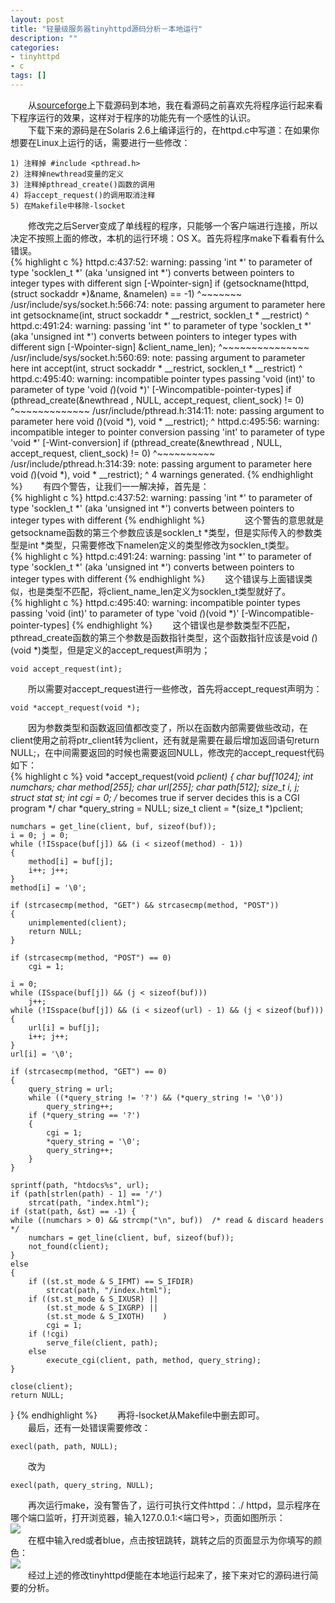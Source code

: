 ```yaml
---
layout: post
title: "轻量级服务器tinyhttpd源码分析－本地运行"
description: ""
categories: 
- tinyhttpd
- c
tags: []
---
```


　　从[sourceforge](http://sourceforge.net/projects/tinyhttpd/)上下载源码到本地，我在看源码之前喜欢先将程序运行起来看下程序运行的效果，这样对于程序的功能先有一个感性的认识。  
　　下载下来的源码是在Solaris 2.6上编译运行的，在httpd.c中写道：在如果你想要在Linux上运行的话，需要进行一些修改：    

	1) 注释掉 #include <pthread.h>   
	2) 注释掉newthread变量的定义  
	3) 注释掉pthread_create()函数的调用  
	4) 将accept_request()的调用取消注释  
	5) 在Makefile中移除-lsocket  
　　修改完之后Server变成了单线程的程序，只能够一个客户端进行连接，所以决定不按照上面的修改，本机的运行环境：OS X。首先将程序make下看看有什么错误。  
{% highlight c %}
httpd.c:437:52: warning: passing 'int *' to parameter of type 'socklen_t *' (aka 'unsigned int *') converts between pointers to integer types with different
      sign [-Wpointer-sign]
  if (getsockname(httpd, (struct sockaddr *)&name, &namelen) == -1)
                                                   ^~~~~~~~
/usr/include/sys/socket.h:566:74: note: passing argument to parameter here
int     getsockname(int, struct sockaddr * __restrict, socklen_t * __restrict)
                                                                             ^
httpd.c:491:24: warning: passing 'int *' to parameter of type 'socklen_t *' (aka 'unsigned int *') converts between pointers to integer types with different
      sign [-Wpointer-sign]
                       &client_name_len);
                       ^~~~~~~~~~~~~~~~
/usr/include/sys/socket.h:560:69: note: passing argument to parameter here
int     accept(int, struct sockaddr * __restrict, socklen_t * __restrict)
                                                                        ^
httpd.c:495:40: warning: incompatible pointer types passing 'void (int)' to parameter of type 'void *(*)(void *)' [-Wincompatible-pointer-types]
 if (pthread_create(&newthread , NULL, accept_request, client_sock) != 0)
                                       ^~~~~~~~~~~~~~
/usr/include/pthread.h:314:11: note: passing argument to parameter here
                void *(*)(void *), void * __restrict);
                        ^
httpd.c:495:56: warning: incompatible integer to pointer conversion passing 'int' to parameter of type 'void *' [-Wint-conversion]
 if (pthread_create(&newthread , NULL, accept_request, client_sock) != 0)
                                                       ^~~~~~~~~~~
/usr/include/pthread.h:314:39: note: passing argument to parameter here
                void *(*)(void *), void * __restrict);
                                                    ^
4 warnings generated.
{% endhighlight %} 
　　有四个警告，让我们一一解决掉，首先是：  
{% highlight c %}
httpd.c:437:52: warning: passing 'int *' to parameter of type 'socklen_t *' (aka 'unsigned int *') converts between pointers to integer types with different
{% endhighlight %} 　　
　　这个警告的意思就是getsockname函数的第三个参数应该是socklen_t *类型，但是实际传入的参数类型是int *类型，只需要修改下namelen定义的类型修改为socklen_t类型。  
{% highlight c %}
httpd.c:491:24: warning: passing 'int *' to parameter of type 'socklen_t *' (aka 'unsigned int *') converts between pointers to integer types with different
{% endhighlight %} 
　　这个错误与上面错误类似，也是类型不匹配，将client_name_len定义为socklen_t类型就好了。  
{% highlight c %}
httpd.c:495:40: warning: incompatible pointer types passing 'void (int)' to parameter of type 'void *(*)(void *)' [-Wincompatible-pointer-types]
{% endhighlight %} 
　　这个错误也是参数类型不匹配，pthread_create函数的第三个参数是函数指针类型，这个函数指针应该是void *(*)(void *)类型，但是定义的accept_request声明为；   

	void accept_request(int);  
　　所以需要对accept_request进行一些修改，首先将accept_request声明为：   

	void *accept_request(void *);  
　　因为参数类型和函数返回值都改变了，所以在函数内部需要做些改动，在client使用之前将ptr_client转为client，还有就是需要在最后增加返回语句return NULL;，在中间需要返回的时候也需要返回NULL，修改完的accept_request代码如下：  
{% highlight c %}
void *accept_request(void *pclient)
{
    char buf[1024];
    int numchars;
    char method[255];
    char url[255];
    char path[512];
    size_t i, j;
    struct stat st;
    int cgi = 0;      /* becomes true if server decides this is a CGI program */
    char *query_string = NULL;
    size_t client = *(size_t *)pclient;

    numchars = get_line(client, buf, sizeof(buf));
    i = 0; j = 0;
    while (!ISspace(buf[j]) && (i < sizeof(method) - 1))
    {
        method[i] = buf[j];
        i++; j++;
    }
    method[i] = '\0';

    if (strcasecmp(method, "GET") && strcasecmp(method, "POST"))
    {
        unimplemented(client);
        return NULL;
    }

    if (strcasecmp(method, "POST") == 0)
        cgi = 1;

    i = 0;
    while (ISspace(buf[j]) && (j < sizeof(buf)))
        j++;
    while (!ISspace(buf[j]) && (i < sizeof(url) - 1) && (j < sizeof(buf)))
    {
        url[i] = buf[j];
        i++; j++;
    }
    url[i] = '\0';

    if (strcasecmp(method, "GET") == 0)
    {
        query_string = url;
        while ((*query_string != '?') && (*query_string != '\0'))
            query_string++;
        if (*query_string == '?')
        {
            cgi = 1;
            *query_string = '\0';
            query_string++;
        }
    }

    sprintf(path, "htdocs%s", url);
    if (path[strlen(path) - 1] == '/')
        strcat(path, "index.html");
    if (stat(path, &st) == -1) {
    while ((numchars > 0) && strcmp("\n", buf))  /* read & discard headers */
        numchars = get_line(client, buf, sizeof(buf));
        not_found(client);
    }
    else
    {
        if ((st.st_mode & S_IFMT) == S_IFDIR)
            strcat(path, "/index.html");
        if ((st.st_mode & S_IXUSR) ||
            (st.st_mode & S_IXGRP) ||
            (st.st_mode & S_IXOTH)    )
            cgi = 1;
        if (!cgi)
            serve_file(client, path);
        else
            execute_cgi(client, path, method, query_string);
    }

    close(client);
    return NULL;
}
{% endhighlight %} 
　　再将-lsocket从Makefile中删去即可。  
　　最后，还有一处错误需要修改：  

	execl(path, path, NULL);  
　　改为  

	execl(path, query_string, NULL);  
　　再次运行make，没有警告了，运行可执行文件httpd：./ httpd，显示程序在哪个端口监听，打开浏览器，输入127.0.0.1:<端口号>，页面如图所示：  
![](http://7fv9jl.com1.z0.glb.clouddn.com/2015-06-20-run-tinyhttpd-1.png)  
　　在框中输入red或者blue，点击按钮跳转，跳转之后的页面显示为你填写的颜色：  
![](http://7fv9jl.com1.z0.glb.clouddn.com/2015-06-20-run-tinyhttpd-2.png)  
　　经过上述的修改tinyhttpd便能在本地运行起来了，接下来对它的源码进行简要的分析。  